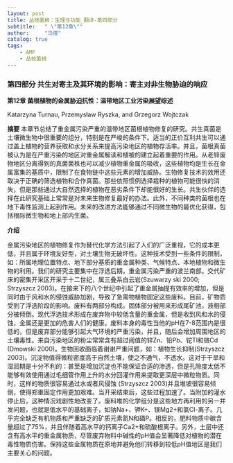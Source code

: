 ```yaml
---
layout: post
title: 丛枝菌根：生理与功能_翻译-第四部分
subtitle:   " \"第12章\""
author:     "马俊"
catalog: true
tags:
    - AMF
    - 丛枝菌根
---
```

### 第四部分 共生对寄主及其环境的影响：寄主对非生物胁迫的响应


**第12章 菌根植物的金属胁迫抗性：温带地区工业污染展望综述**

Katarzyna Turnau, Przemysław Ryszka, and Grzegorz Wojtczak

**摘要** 本章节总结了重金属污染严重的温带地区菌根植物修复的研究。共生真菌是土壤微生物中很重要的组分，特别是在严峻的条件下。适当的正价互利共生可以通过盖上植物的营养获取和水分关系来提高污染地区的植物存活率。并且，菌根真菌被认为是在严重污染的地区对重金属解读和植被的建立起着重要的作用。从老锌废物地区分离得到的真菌菌株也可以减少植物重金属的吸收，这些植物均是生长在金属富集的基质中，限制了在食物链中这些元素的增加威胁。生物修复技术的效用还取决于正确的筛选植物和合作真菌。那些依照惯例选择栽种的植物可能很快的消失，但是那些通过大自然选择的植物在恶劣条件下却能很好的生长。共生伙伴的选择在此研究基础上常常是对未来生物修复最好的办法。此外，不同种类的菌根也在地下毒性监测上起到作用。未来的改进方法能够通过不同微生物的最优化获得，包括根际微生物和地上部内生菌。

**介绍**

金属污染地区的植物修复作为替代化学方法引起了人们的广泛重视，它的成本更低，并且属于环境友好型，对土壤生物无破坏性。这种技术受到一些条件的限制，如：所属地理位置特点、地下部分基质的重金属种类、气候特点、本地植物和微生物的利用。我们的研究主要集中在浮选后期，重金属污染严重的波兰南部。交代矿床的密集开采区开采于十二世纪，属三叠系白云岩(Szuwarzy ski 2000; Strzyszcz 2003)。在接来下的八个世纪中引起了重金属抽提有效率的增加，但是同时由于风和水的侵蚀威胁加剧，导致了急需物植物固定这些废料。目前，矿物质受到了浮选阶段的影响。废料有两部分构成。固体部分被用来形成尾矿池，液相部分被倾倒。现代浮选技术形成在废弃物中较低含量的重金属，但是收到风和水的侵蚀，金属还是更加的危害人们的健康。废料本身的毒性当他的pH在7-8范围内是很低的，但是废弃部分能够引起大气环境的严重污染，并且，随后会增加周围地区的土壤毒性。来自污染地区的粉尘常常含有超过阈值的锌Zn、铅Pb、铊Tl和铬Cd (Dmowski 2000)。生物回收面临着谢谢严重问题，如：植物生长抑制(Strzyszcz 2003)。沉淀物值得微粒密度高于自然土壤，使之不通气，不透水。这对于干旱和湿润期是十分不利的：甚至是增加沉淀也不能保证合适的渗透，但是孔隙度太低不能够有效使用通过毛细管作用上升的水分回灌作用来提取更深层中微粒物质。同时，这样的物质很容易通过水或者风侵蚀 (Strzyszcz 2003)并且堆坡很容易倾倒，使得郑重固定作用更加艰难。当开采结束后，这些过程加速了。当附加的灌水停止后，这种情况戏剧性地改变了。废料堆的化学组分是这些地方再利用的另一并发问题，也就是低水平的基础离子，如钠Na+、钾K+、镁Mg2+和氯Cl-离子。几乎完全缺乏有机物质和严重缺乏的矿质元素氮N和磷P。相反的，肥料物质中碳含量超过了75%，并且伴随着高水平的钙离子Ca2+和硫酸根离子。另外，土层中还含有高水平的重金属物质，尽管废弃物料中碱性的pH值会显著降低对植物的潜在毒性物质伤害。保持这些金属物质在原地并避免他们转移到较低pH值地区是我们主要关心的问题。
